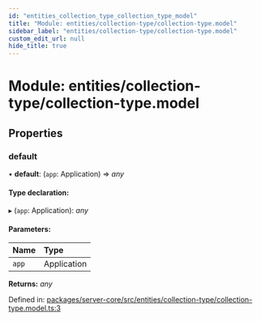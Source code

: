 ```yaml
---
id: "entities_collection_type_collection_type_model"
title: "Module: entities/collection-type/collection-type.model"
sidebar_label: "entities/collection-type/collection-type.model"
custom_edit_url: null
hide_title: true
---
```


# Module: entities/collection-type/collection-type.model

## Properties

### default

• **default**: (`app`: Application) => *any*

#### Type declaration:

▸ (`app`: Application): *any*

#### Parameters:

Name | Type |
:------ | :------ |
`app` | Application |

**Returns:** *any*

Defined in: [packages/server-core/src/entities/collection-type/collection-type.model.ts:3](https://github.com/xr3ngine/xr3ngine/blob/673ad6a5f/packages/server-core/src/entities/collection-type/collection-type.model.ts#L3)
